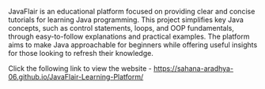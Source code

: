 JavaFlair is an educational platform focused on providing clear and concise tutorials for learning Java programming.
This project simplifies key Java concepts, such as control statements, loops, and OOP fundamentals, through easy-to-follow explanations and practical examples. 
The platform aims to make Java approachable for beginners while offering useful insights for those looking to refresh their knowledge.

Click the following link to view the website -  https://sahana-aradhya-06.github.io/JavaFlair-Learning-Platform/
